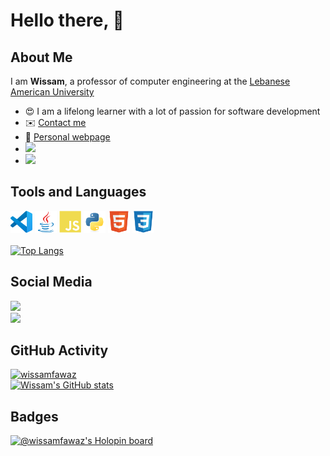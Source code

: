 # Hello there, 👋

## About Me

I am **Wissam**, a professor of computer engineering at the [Lebanese American University](https://www.lau.edu.lb/)
- 😍 I am a lifelong learner with a lot of passion for software development 
- ✉️  <a href="mailto:wissamfawaz12@gmail.com">Contact me</a>
- 🔗 [Personal webpage](https://wissamfawaz.com/)
- <a href="https://www.github.com/wissamfawaz"><img
src="https://img.shields.io/github/followers/wissamfawaz?logo=github&style=for-the-badge&color=0891b2&labelColor=1c1917" /></a>
- <a href="https://www.github.com/wissamfawaz"><img
src="https://hits.seeyoufarm.com/api/count/incr/badge.svg?url=https%3A%2F%2Fgithub.com%2Fwissamfawaz1212%2Fhit-counter" /></a>

## Tools and Languages

<a href="https://code.visualstudio.com/"><img height="35" src="https://github.com/devicons/devicon/blob/master/icons/vscode/vscode-original.svg" /></a>
<a href="https://www.java.com/"><img height="35" src="https://github.com/devicons/devicon/blob/master/icons/java/java-original.svg" /></a>
<a href="https://developer.mozilla.org/en-US/docs/Web/JavaScript"><img height="35" src="https://github.com/devicons/devicon/blob/master/icons/javascript/javascript-plain.svg" /></a>
<a href="https://www.python.org/"><img height="35" src="https://github.com/devicons/devicon/blob/master/icons/python/python-original.svg" /></a>
<a href="https://developer.mozilla.org/en-US/docs/Glossary/HTML5"><img height="35" src="https://github.com/devicons/devicon/blob/master/icons/html5/html5-original.svg" /></a>
<a href="https://developer.mozilla.org/en-US/docs/Web/CSS"><img height="35" src="https://github.com/devicons/devicon/blob/master/icons/css3/css3-original.svg" /></a>
<br />
<br />
[![Top Langs](https://github-readme-stats.vercel.app/api/top-langs/?username=wissamfawaz)](https://github.com/wissamfawaz/github-readme-stats)


## Social Media 

<a href="https://www.linkedin.com/in/wissam-fawaz-6b440839/">
  <img src="https://img.shields.io/badge/LinkedIn-0077B5?style=for-the-badge&logo=linkedin&logoColor=white" />
</a>
<br />
<a href= "https://www.twitter.com/wissam_f/">
  <img src="https://img.shields.io/badge/Twitter-1DA1F2?style=for-the-badge&logo=twitter&logoColor=white" />
</a>

## GitHub Activity
<a href="http://www.github.com/wissamfawaz"><img src="https://github-readme-streak-stats.herokuapp.com/?user=wissamfawaz" alt="wissamfawaz" /></a>
<br />
[![Wissam's GitHub stats](https://github-readme-stats.vercel.app/api?username=wissamfawaz)](https://github.com/wissamfawaz/github-readme-stats)

## Badges

[![@wissamfawaz's Holopin board](https://holopin.io/api/user/board?user=wissamfawaz)](https://holopin.io/@wissamfawaz)
